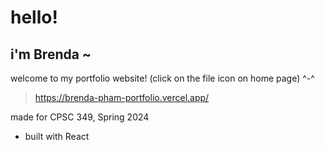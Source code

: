 # hello!

## i'm Brenda ~

welcome to my portfolio website! (click on the file icon on home page) ^-^

> https://brenda-pham-portfolio.vercel.app/

made for CPSC 349, Spring 2024

- built with React

